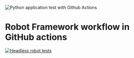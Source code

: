 
![Python application test with Github Actions](https://github.com/todynyuk/github-actions-test/workflows/cron_request_test/badge.svg)
# Robot Framework workflow in GitHub actions

[![Headless robot tests](https://github.com/todynyuk/github-actions-tests/workflows/robot_cron_test.yml/badge.svg)](https://github.com/todynyuk/github-actions-test/workflows/robot_cron_test.yml)
